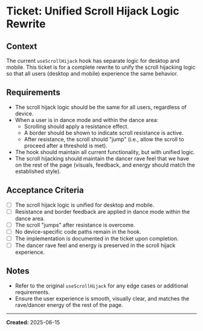 # Ticket: Unified Scroll Hijack Logic Rewrite

## Context

The current `useScrollHijack` hook has separate logic for desktop and mobile. This ticket is for a complete rewrite to unify the scroll hijacking logic so that all users (desktop and mobile) experience the same behavior.

## Requirements

- The scroll hijack logic should be the same for all users, regardless of device.
- When a user is in dance mode and within the dance area:
  - Scrolling should apply a resistance effect.
  - A border should be shown to indicate scroll resistance is active.
  - After resistance, the scroll should "jump" (i.e., allow the scroll to proceed after a threshold is met).
- The hook should maintain all current functionality, but with unified logic.
- The scroll hijacking should maintain the dancer rave feel that we have on the rest of the page (visuals, feedback, and energy should match the established style).

## Acceptance Criteria

- [ ] The scroll hijack logic is unified for desktop and mobile.
- [ ] Resistance and border feedback are applied in dance mode within the dance area.
- [ ] The scroll "jumps" after resistance is overcome.
- [ ] No device-specific code paths remain in the hook.
- [ ] The implementation is documented in the ticket upon completion.
- [ ] The dancer rave feel and energy is preserved in the scroll hijack experience.

## Notes

- Refer to the original `useScrollHijack` for any edge cases or additional requirements.
- Ensure the user experience is smooth, visually clear, and matches the rave/dancer energy of the rest of the page.

---

**Created:** 2025-06-15
